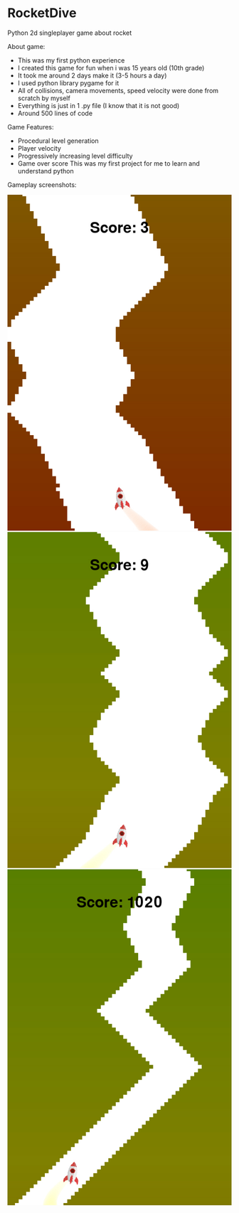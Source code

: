 # RocketDive
Python 2d singleplayer game about rocket

About game:
- This was my first python experience
- I created this game for fun when i was 15 years old (10th grade)
- It took me around 2 days make it (3-5 hours a day)
- I used python library pygame for it
- All of collisions, camera movements, speed velocity were done from scratch by myself
- Everything is just in 1 .py file (I know that it is not good)
- Around 500 lines of code

Game Features:
- Procedural level generation
- Player velocity
- Progressively increasing level difficulty
- Game over score
This was my first project for me to learn and understand python

Gameplay screenshots:

![](/img/GameplayScreenshots/screen1.jpg?raw=true)
![](/img/GameplayScreenshots/screen2.jpg?raw=true)
![](/img/GameplayScreenshots/screen3.jpg?raw=true)
